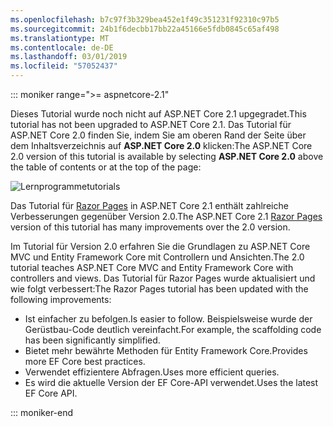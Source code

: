 ```yaml
---
ms.openlocfilehash: b7c97f3b329bea452e1f49c351231f92310c97b5
ms.sourcegitcommit: 24b1f6decbb17bb22a45166e5fdb0845c65af498
ms.translationtype: MT
ms.contentlocale: de-DE
ms.lasthandoff: 03/01/2019
ms.locfileid: "57052437"
---
```

::: moniker range=">= aspnetcore-2.1"

<span data-ttu-id="d63b2-101">Dieses Tutorial wurde noch nicht auf ASP.NET Core 2.1 upgegradet.</span><span class="sxs-lookup"><span data-stu-id="d63b2-101">This tutorial has not been upgraded to ASP.NET Core 2.1.</span></span> <span data-ttu-id="d63b2-102">Das Tutorial für ASP.NET Core 2.0 finden Sie, indem Sie am oberen Rand der Seite über dem Inhaltsverzeichnis auf **ASP.NET Core 2.0** klicken:</span><span class="sxs-lookup"><span data-stu-id="d63b2-102">The ASP.NET Core 2.0 version of this tutorial is available by selecting **ASP.NET Core 2.0** above the table of contents or at the top of the page:</span></span>

![<span data-ttu-id="d63b2-103">Lernprogramme</span><span class="sxs-lookup"><span data-stu-id="d63b2-103">tutorials</span></span> ](~//data/ef-rp/read-related-data/_static/2.1.png)

<span data-ttu-id="d63b2-104">Das Tutorial für [Razor Pages](xref:data/ef-rp/intro) in ASP.NET Core 2.1 enthält zahlreiche Verbesserungen gegenüber Version 2.0.</span><span class="sxs-lookup"><span data-stu-id="d63b2-104">The ASP.NET Core 2.1 [Razor Pages](xref:data/ef-rp/intro) version of this tutorial has many improvements over the 2.0 version.</span></span>

<span data-ttu-id="d63b2-105">Im Tutorial für Version 2.0 erfahren Sie die Grundlagen zu ASP.NET Core MVC und Entity Framework Core mit Controllern und Ansichten.</span><span class="sxs-lookup"><span data-stu-id="d63b2-105">The 2.0 tutorial teaches ASP.NET Core MVC and Entity Framework Core with controllers and views.</span></span> <span data-ttu-id="d63b2-106">Das Tutorial für Razor Pages wurde aktualisiert und wie folgt verbessert:</span><span class="sxs-lookup"><span data-stu-id="d63b2-106">The Razor Pages tutorial has been updated with the following improvements:</span></span>

* <span data-ttu-id="d63b2-107">Ist einfacher zu befolgen.</span><span class="sxs-lookup"><span data-stu-id="d63b2-107">Is easier to follow.</span></span> <span data-ttu-id="d63b2-108">Beispielsweise wurde der Gerüstbau-Code deutlich vereinfacht.</span><span class="sxs-lookup"><span data-stu-id="d63b2-108">For example, the scaffolding code has been significantly simplified.</span></span>
* <span data-ttu-id="d63b2-109">Bietet mehr bewährte Methoden für Entity Framework Core.</span><span class="sxs-lookup"><span data-stu-id="d63b2-109">Provides more EF Core best practices.</span></span>
* <span data-ttu-id="d63b2-110">Verwendet effizientere Abfragen.</span><span class="sxs-lookup"><span data-stu-id="d63b2-110">Uses more efficient queries.</span></span>
* <span data-ttu-id="d63b2-111">Es wird die aktuelle Version der EF Core-API verwendet.</span><span class="sxs-lookup"><span data-stu-id="d63b2-111">Uses the latest EF Core API.</span></span>

::: moniker-end
